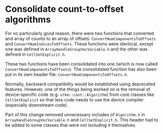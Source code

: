 # Consolidate count-to-offset algorithms

For no particularly good reason, there were two functions that converted
and array of counts to an array of offsets: `ConvertNumComponentsToOffsets`
and `ConvertNumIndicesToOffsets`. These functions were identical, except
one was defined in `ArrayHandleGroupVecVariable.h` and the other was
defined in `CellSetExplicit.h`.

These two functions have been consolidated into one (which is now called
`ConvertNumComponentsToOffsets`). The consolidated function has also been
put in its own header file: `ConvertNumComponentsToOffsets.h`.

Normally, backward compatibility would be established using deprecated
features. However, one of the things being worked on is the removal of
device-specific code (e.g. `vtkm::cont::Algorithm`) from core classes like
`CellSetExplicit` so that less code needs to use the device compiler
(especially downstream code).

Part of this change removed unnecessary includes of `Algorithm.h` in
`ArrayHandleGroupVecVariable.h` and `CellSetExplicit.h`. This header had to
be added to some classes that were not including it themselves.
